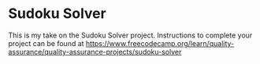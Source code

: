 # Sudoku Solver

This is my take on the Sudoku Solver project. Instructions to complete your project can be found at https://www.freecodecamp.org/learn/quality-assurance/quality-assurance-projects/sudoku-solver
